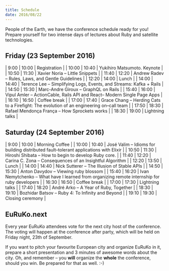 ```yaml
---
title: Schedule
date: 2016/08/22
---
```


People of the Earth, we have the conference schedule ready for you! Prepare
yourself for two intense days of lectures about Ruby and satellite
technologies.

## Friday (23 September 2016)

| 9:00  | 10:00 | Registration |
| 10:00 | 10:40 | Yukihiro Matsumoto. Keynote |
| 10:50 | 11:30 | Xavier Noria – Little Snippets |
| 11:40 | 12:20 | Andrew Radev – Rules, Laws, and Gentle Guidelines  |
| 12:20 | 14:00 | Lunch |
| 14:00 | 14:40 | Terence Lee – Simplifying Logs, Events, and Streams: Kafka + Rails |
| 14:50 | 15:30 | Marc-Andre Giroux – GraphQL on Rails |
| 15:40 | 16:00 | Vipul Amler – ActionCable, Rails API and React– Modern Single Page Apps |
| 16:10 | 16:50 | Coffee break |
| 17:00 | 17:40 | Grace Chang – Herding Cats to a Firefight: The evolution of an engineering on–call team |
| 17:50 | 18:30 | Rafael Mendonça França – How Sprockets works |
| 18:30 | 19:00 | Lightning talks |

## Saturday (24 September 2016)

| 9:00  | 10:00 | Morning Coffee |
| 10:00 | 10:40 | José Valim – Idioms for building distributed fault–tolerant applications with Elixir |
| 10:50 | 11:30 | Hiroshi Shibata – How to begin to develop Ruby core.  |
| 11:40 | 12:20 | Carina C. Zona – Consequences of an Insightful Algorithm |
| 12:20 | 13:50 | Lunch |
| 14:00 | 14:40 | Nick Sutterer – The Illusion of Stable APIs |
| 14:50 | 15:30 | Anton Davydov – Viewing ruby blossom |
| 15:40 | 16:20 | Ivan Nemytchenko – What have I learned from organizing remote internship for ruby developers |
| 16:30 | 16:50 | Coffee break |
| 17:00 | 17:30 | Lightning talks |
| 17:40 | 18:20 | André Arko – A Year of Ruby, Together |
| 18:30 | 19:10 | Bozhidar Batsov – Ruby 4: To Infinity and Beyond |
| 19:10 | 19:30 | Closing ceremony |

## EuRuKo.next

Every year EuRuKo attendees vote for the next city host of the conference.
The voting will happen at the conference after party, which will be held on
Friday night, 23th of September.

If you want to pitch your favourite European city and organize EuRuKo in it,
prepare a short presentation and 3 minutes of awesome words about the city.
Oh, and remember – you **will** organize the **whole** the conference, should
you win. Be prepared for that as well. :-)
